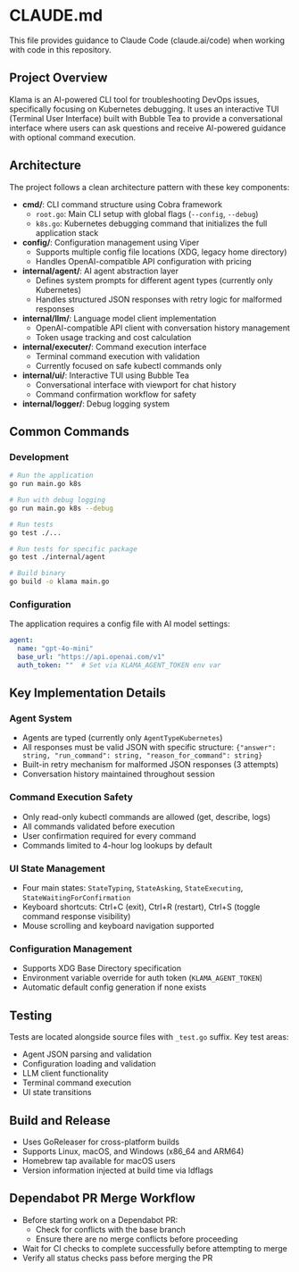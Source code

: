 # CLAUDE.md

This file provides guidance to Claude Code (claude.ai/code) when working with code in this repository.

## Project Overview

Klama is an AI-powered CLI tool for troubleshooting DevOps issues, specifically focusing on Kubernetes debugging. It uses an interactive TUI (Terminal User Interface) built with Bubble Tea to provide a conversational interface where users can ask questions and receive AI-powered guidance with optional command execution.

## Architecture

The project follows a clean architecture pattern with these key components:

- **cmd/**: CLI command structure using Cobra framework
  - `root.go`: Main CLI setup with global flags (`--config`, `--debug`)
  - `k8s.go`: Kubernetes debugging command that initializes the full application stack
- **config/**: Configuration management using Viper
  - Supports multiple config file locations (XDG, legacy home directory)
  - Handles OpenAI-compatible API configuration with pricing
- **internal/agent/**: AI agent abstraction layer
  - Defines system prompts for different agent types (currently only Kubernetes)
  - Handles structured JSON responses with retry logic for malformed responses
- **internal/llm/**: Language model client implementation
  - OpenAI-compatible API client with conversation history management
  - Token usage tracking and cost calculation
- **internal/executer/**: Command execution interface
  - Terminal command execution with validation
  - Currently focused on safe kubectl commands only
- **internal/ui/**: Interactive TUI using Bubble Tea
  - Conversational interface with viewport for chat history
  - Command confirmation workflow for safety
- **internal/logger/**: Debug logging system

## Common Commands

### Development
```bash
# Run the application
go run main.go k8s

# Run with debug logging
go run main.go k8s --debug

# Run tests
go test ./...

# Run tests for specific package
go test ./internal/agent

# Build binary
go build -o klama main.go
```

### Configuration
The application requires a config file with AI model settings:
```yaml
agent:
  name: "gpt-4o-mini"
  base_url: "https://api.openai.com/v1"
  auth_token: ""  # Set via KLAMA_AGENT_TOKEN env var
```

## Key Implementation Details

### Agent System
- Agents are typed (currently only `AgentTypeKubernetes`)
- All responses must be valid JSON with specific structure: `{"answer": string, "run_command": string, "reason_for_command": string}`
- Built-in retry mechanism for malformed JSON responses (3 attempts)
- Conversation history maintained throughout session

### Command Execution Safety
- Only read-only kubectl commands are allowed (get, describe, logs)
- All commands validated before execution
- User confirmation required for every command
- Commands limited to 4-hour log lookups by default

### UI State Management
- Four main states: `StateTyping`, `StateAsking`, `StateExecuting`, `StateWaitingForConfirmation`
- Keyboard shortcuts: Ctrl+C (exit), Ctrl+R (restart), Ctrl+S (toggle command response visibility)
- Mouse scrolling and keyboard navigation supported

### Configuration Management
- Supports XDG Base Directory specification
- Environment variable override for auth token (`KLAMA_AGENT_TOKEN`)
- Automatic default config generation if none exists

## Testing

Tests are located alongside source files with `_test.go` suffix. Key test areas:
- Agent JSON parsing and validation
- Configuration loading and validation
- LLM client functionality
- Terminal command execution
- UI state transitions

## Build and Release

- Uses GoReleaser for cross-platform builds
- Supports Linux, macOS, and Windows (x86_64 and ARM64)
- Homebrew tap available for macOS users
- Version information injected at build time via ldflags

## Dependabot PR Merge Workflow

- Before starting work on a Dependabot PR:
  - Check for conflicts with the base branch
  - Ensure there are no merge conflicts before proceeding
- Wait for CI checks to complete successfully before attempting to merge
- Verify all status checks pass before merging the PR